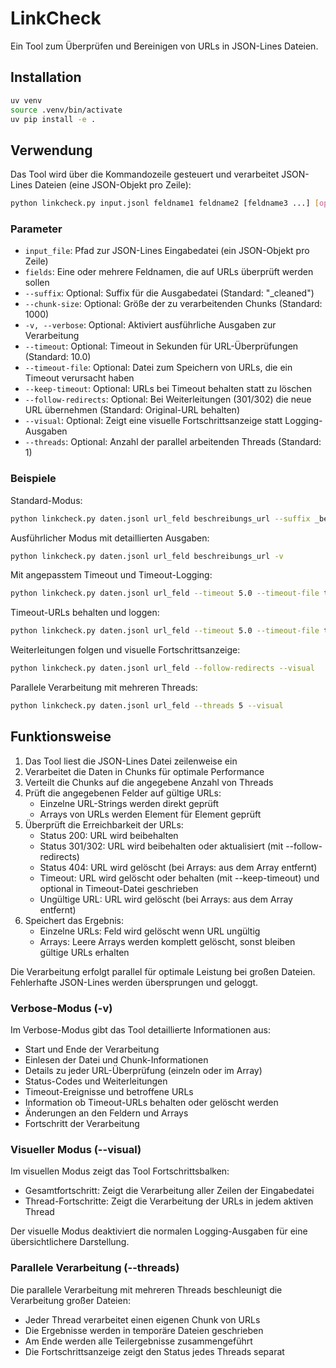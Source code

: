 # LinkCheck

Ein Tool zum Überprüfen und Bereinigen von URLs in JSON-Lines Dateien.

## Installation

```bash
uv venv
source .venv/bin/activate
uv pip install -e .
```

## Verwendung

Das Tool wird über die Kommandozeile gesteuert und verarbeitet JSON-Lines Dateien (eine JSON-Objekt pro Zeile):

```bash
python linkcheck.py input.jsonl feldname1 feldname2 [feldname3 ...] [optionen]
```

### Parameter

- `input_file`: Pfad zur JSON-Lines Eingabedatei (ein JSON-Objekt pro Zeile)
- `fields`: Eine oder mehrere Feldnamen, die auf URLs überprüft werden sollen
- `--suffix`: Optional: Suffix für die Ausgabedatei (Standard: "_cleaned")
- `--chunk-size`: Optional: Größe der zu verarbeitenden Chunks (Standard: 1000)
- `-v, --verbose`: Optional: Aktiviert ausführliche Ausgaben zur Verarbeitung
- `--timeout`: Optional: Timeout in Sekunden für URL-Überprüfungen (Standard: 10.0)
- `--timeout-file`: Optional: Datei zum Speichern von URLs, die ein Timeout verursacht haben
- `--keep-timeout`: Optional: URLs bei Timeout behalten statt zu löschen
- `--follow-redirects`: Optional: Bei Weiterleitungen (301/302) die neue URL übernehmen (Standard: Original-URL behalten)
- `--visual`: Optional: Zeigt eine visuelle Fortschrittsanzeige statt Logging-Ausgaben
- `--threads`: Optional: Anzahl der parallel arbeitenden Threads (Standard: 1)

### Beispiele

Standard-Modus:
```bash
python linkcheck.py daten.jsonl url_feld beschreibungs_url --suffix _bereinigt
```

Ausführlicher Modus mit detaillierten Ausgaben:
```bash
python linkcheck.py daten.jsonl url_feld beschreibungs_url -v
```

Mit angepasstem Timeout und Timeout-Logging:
```bash
python linkcheck.py daten.jsonl url_feld --timeout 5.0 --timeout-file timeouts.txt
```

Timeout-URLs behalten und loggen:
```bash
python linkcheck.py daten.jsonl url_feld --timeout 5.0 --timeout-file timeouts.txt --keep-timeout
```

Weiterleitungen folgen und visuelle Fortschrittsanzeige:
```bash
python linkcheck.py daten.jsonl url_feld --follow-redirects --visual
```

Parallele Verarbeitung mit mehreren Threads:
```bash
python linkcheck.py daten.jsonl url_feld --threads 5 --visual
```

## Funktionsweise

1. Das Tool liest die JSON-Lines Datei zeilenweise ein
2. Verarbeitet die Daten in Chunks für optimale Performance
3. Verteilt die Chunks auf die angegebene Anzahl von Threads
4. Prüft die angegebenen Felder auf gültige URLs:
   - Einzelne URL-Strings werden direkt geprüft
   - Arrays von URLs werden Element für Element geprüft
5. Überprüft die Erreichbarkeit der URLs:
   - Status 200: URL wird beibehalten
   - Status 301/302: URL wird beibehalten oder aktualisiert (mit --follow-redirects)
   - Status 404: URL wird gelöscht (bei Arrays: aus dem Array entfernt)
   - Timeout: URL wird gelöscht oder behalten (mit --keep-timeout) und optional in Timeout-Datei geschrieben
   - Ungültige URL: URL wird gelöscht (bei Arrays: aus dem Array entfernt)
6. Speichert das Ergebnis:
   - Einzelne URLs: Feld wird gelöscht wenn URL ungültig
   - Arrays: Leere Arrays werden komplett gelöscht, sonst bleiben gültige URLs erhalten

Die Verarbeitung erfolgt parallel für optimale Leistung bei großen Dateien. Fehlerhafte JSON-Lines werden übersprungen und geloggt.

### Verbose-Modus (-v)

Im Verbose-Modus gibt das Tool detaillierte Informationen aus:
- Start und Ende der Verarbeitung
- Einlesen der Datei und Chunk-Informationen
- Details zu jeder URL-Überprüfung (einzeln oder im Array)
- Status-Codes und Weiterleitungen
- Timeout-Ereignisse und betroffene URLs
- Information ob Timeout-URLs behalten oder gelöscht werden
- Änderungen an den Feldern und Arrays
- Fortschritt der Verarbeitung

### Visueller Modus (--visual)

Im visuellen Modus zeigt das Tool Fortschrittsbalken:
- Gesamtfortschritt: Zeigt die Verarbeitung aller Zeilen der Eingabedatei
- Thread-Fortschritte: Zeigt die Verarbeitung der URLs in jedem aktiven Thread

Der visuelle Modus deaktiviert die normalen Logging-Ausgaben für eine übersichtlichere Darstellung.

### Parallele Verarbeitung (--threads)

Die parallele Verarbeitung mit mehreren Threads beschleunigt die Verarbeitung großer Dateien:
- Jeder Thread verarbeitet einen eigenen Chunk von URLs
- Die Ergebnisse werden in temporäre Dateien geschrieben
- Am Ende werden alle Teilergebnisse zusammengeführt
- Die Fortschrittsanzeige zeigt den Status jedes Threads separat
